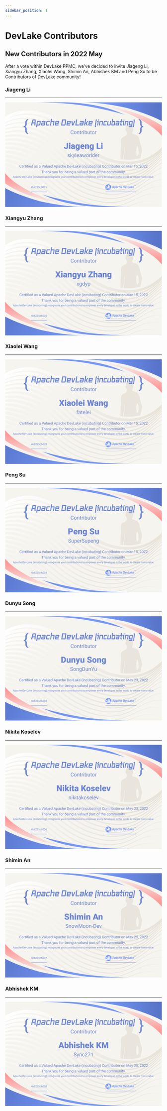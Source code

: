 ```yaml
---
sidebar_position: 1
---
```


# DevLake Contributors

## New Contributors in 2022 May

After a vote within DevLake PPMC, 
we've decided to invite Jiageng Li, Xiangyu Zhang, Xiaolei Wang, Shimin An, 
Abhishek KM and Peng Su to be Contributors of DevLake community!

### Jiageng Li

---

![Jiageng Li](../../img/community/contributors/lijiageng.jpeg)

### Xiangyu Zhang

---

![Xiangyu Zhang](../../img/community/contributors/zhangxiangyu.jpeg)

### Xiaolei Wang

---

![Xiaolei Wang](../../img/community/contributors/wangxiaolei.jpeg)

### Peng Su

---

![Peng Su](../../img/community/contributors/supeng.jpeg)

### Dunyu Song

---

![Dunyu Song](../../img/community/contributors/songdunyu.jpeg)

### Nikita Koselev

---

![Nikita Koselev](../../img/community/contributors/nikitakoselec.jpeg)

### Shimin An

---

![Shimin An](../../img/community/contributors/anshimin.jpeg)

### Abhishek KM

---

![Abhishek KM](../../img/community/contributors/abhishek.jpeg)